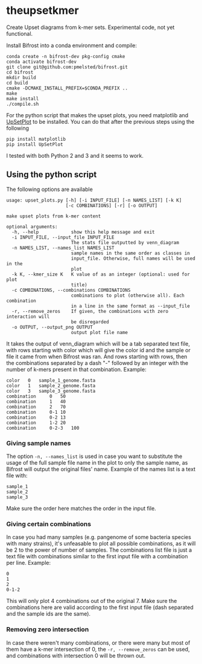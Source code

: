 # theupsetkmer
Create Upset diagrams from k-mer sets. Experimental code, not yet functional.

Install Bifrost into a conda environment and compile:
```
conda create -n bifrost-dev pkg-config cmake
conda activate bifrost-dev
git clone git@github.com:pmelsted/bifrost.git
cd bifrost
mkdir build
cd build
cmake -DCMAKE_INSTALL_PREFIX=$CONDA_PREFIX ..
make
make install
./compile.sh
```

For the python script that makes the upset plots, you need matplotlib and [UpSetPlot](https://pypi.org/project/UpSetPlot/) to be installed.
You can do that after the previous steps using the following
```
pip install matplotlib
pip install UpSetPlot
```
I tested with both Python 2 and 3 and it seems to work.

## Using the python script
The following options are available
```
usage: upset_plots.py [-h] [-i INPUT_FILE] [-n NAMES_LIST] [-k K]
                      [-c COMBINATIONS] [-r] [-o OUTPUT]

make upset plots from k-mer content

optional arguments:
  -h, --help            show this help message and exit
  -i INPUT_FILE, --input_file INPUT_FILE
                        The stats file outputted by venn_diagram
  -n NAMES_LIST, --names_list NAMES_LIST
                        sample names in the same order as classes in
                        input_file. Otherwise, full names will be used in the
                        plot
  -k K, --kmer_size K   K value of as an integer (optional: used for plot
                        title)
  -c COMBINATIONS, --combinations COMBINATIONS
                        combinations to plot (otherwise all). Each combination
                        in a line in the same format as --input_file
  -r, --remove_zeros    If given, the combinations with zero interaction will
                        be disregarded
  -o OUTPUT, --output_png OUTPUT
                        output plot file name
```

It takes the output of venn_diagram which will be a tab separated text file, with rows starting with color which will give the color id and the sample or file it came from when Bifrost was ran. And rows starting with rows, then the combinations separated by a dash "-" followed by an integer with the number of k-mers present in that combination. Example:
```
color	0	sample_1_genome.fasta
color	1	sample_2_genome.fasta
color	3	sample_3_genome.fasta
combination 	0	50
combination 	1	40
combination 	2	70
combination 	0-1	10
combination 	0-2 13
combination 	1-2	20
combination 	0-2-3	100
```
### Giving sample names
The option `-n, --names_list` is used in case you want to substitute the usage of the full sample file name in the plot to only the sample name, as Bifrost will output the original files' name. Example of the names list is a text file with:
```
sample_1
sample_2
sample_3
```
Make sure the order here matches the order in the input file.

### Giving certain combinations
In case you had many samples (e.g. pangenome of some bacteria species with many strains), it's unfeasable to plot all possible combinations, as it will be 2 to the power of number of samples. The combinations list file is just a text file with combinations similar to the first input file with a combination per line. Example:
```
0
1
2
0-1-2
```
This will only plot 4 combinations out of the original 7.
Make sure the combinations here are valid according to the first input file (dash separated and the sample ids are the same).

### Removing zero intersection
In case there weren't many combinations, or there were many but most of them have a k-mer intersection of 0, the `-r, --remove_zeros` can be used, and combinations with intersection 0 will be thrown out.
